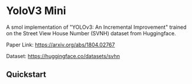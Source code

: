 # YoloV3 Mini

A smol implementation of "YOLOv3: An Incremental Improvement" trained on the Street View House Number (SVNH) dataset from Huggingface.

Paper Link: https://arxiv.org/abs/1804.02767

Dataset: https://huggingface.co/datasets/svhn

## Quickstart
